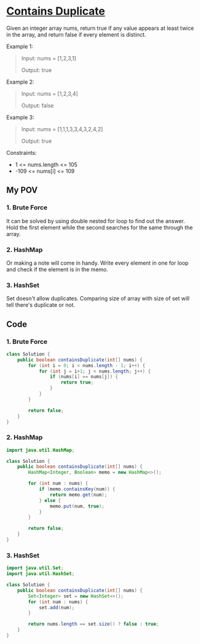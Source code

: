 # [Contains Duplicate](https://leetcode.com/problems/contains-duplicate/)
Given an integer array nums, return true if any value appears at least twice in the array, and return false if every element is distinct.

Example 1:

>Input: nums = [1,2,3,1]
>
>Output: true

Example 2:

>Input: nums = [1,2,3,4]
>
>Output: false

Example 3:

>Input: nums = [1,1,1,3,3,4,3,2,4,2]
>
>Output: true

Constraints:

- 1 <= nums.length <= 105
- -109 <= nums[i] <= 109

## My POV
### 1. Brute Force
It can be solved by using double nested for loop to find out the answer. Hold the first element while the second searches for the same through the array.

### 2. HashMap
Or making a note will come in handy. Write every element in one for loop and check if the element is in the memo.

### 3. HashSet
Set doesn't allow duplicates. Comparing size of array with size of set will tell there's duplicate or not. 

## Code
### 1. Brute Force
```java
class Solution {
    public boolean containsDuplicate(int[] nums) {
        for (int i = 0; i < nums.length - 1; i++) {
            for (int j = i+1; j < nums.length; j++) {
                if (nums[i] == nums[j]) {
                    return true;
                }
            }
        }

        return false;
    }
}
```

### 2. HashMap
```java
import java.util.HashMap;

class Solution {
    public boolean containsDuplicate(int[] nums) {
        HashMap<Integer, Boolean> memo = new HashMap<>();

        for (int num : nums) {
            if (memo.containsKey(num)) {
                return memo.get(num);
            } else {
                memo.put(num, true);
            }
        }

        return false;
    }
}
```

### 3. HashSet
```java
import java.util.Set;
import java.util.HashSet;

class Solution {
    public boolean containsDuplicate(int[] nums) {
        Set<Integer> set = new HashSet<>();
        for (int num : nums) {
            set.add(num);
        }

        return nums.length == set.size() ? false : true;
    }
}
```
